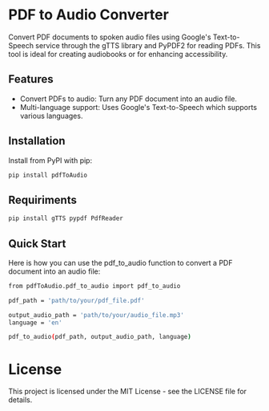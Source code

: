 # PDF to Audio Converter

Convert PDF documents to spoken audio files using Google's Text-to-Speech service through the gTTS library and PyPDF2 for reading PDFs. This tool is ideal for creating audiobooks or for enhancing accessibility.


## Features
* Convert PDFs to audio: Turn any PDF document into an audio file.
* Multi-language support: Uses Google's Text-to-Speech which supports various languages.


## Installation
Install from PyPI with pip:
```bash
pip install pdfToAudio
```

## Requiriments

```bash
pip install gTTS pypdf PdfReader
```


## Quick Start


Here is how you can use the pdf_to_audio function to convert a PDF document into an audio file:


```bash
from pdfToAudio.pdf_to_audio import pdf_to_audio

pdf_path = 'path/to/your/pdf_file.pdf'

output_audio_path = 'path/to/your/audio_file.mp3'
language = 'en'  

pdf_to_audio(pdf_path, output_audio_path, language)
```


# License
This project is licensed under the MIT License - see the LICENSE file for details.



